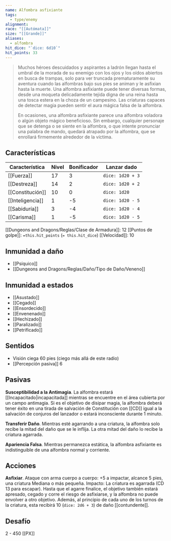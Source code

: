 ```yaml
---
name: Alfombra asfixiante
tags:
  - type/enemy
alignment: 
race: "[[Autómata]]"
size: "[[Grande]]"
aliases:
  - alfombra
hit_dice: "`dice: 6d10`"
hit_points: 33
---
```

> Muchos héroes descuidados y aspirantes a ladrón llegan hasta el umbral de la morada de su enemigo con los ojos y los oídos abiertos en busca de trampas, solo para ver truncada prematuramente su aventura cuando las alfombras bajo sus pies se animan y le asfixian hasta la muerte. Una alfombra asfixiante puede tener diversas formas, desde una moqueta  delicadamente tejida digna de una reina hasta una tosca estera en la choza de un campesino. Las criaturas capaces de detectar magia pueden sentir el aura mágica falsa de la alfombra.
> 
> En ocasiones, una alfombra asfixiante parece una alfombra voladora o algún objeto mágico beneficioso. Sin embargo, cualquier personaje que se detenga o se siente en la alfombra, o que intente pronunciar una palabra de mando, quedará atrapado por la alfombra, que se enrollará firmemente alrededor de la víctima.
## Características
| Característica   | Nivel | Bonificador | Lanzar dado      |
| ---------------- | ----- | ----------- | ---------------- |
| [[Fuerza]]       | 17    | 3           | `dice: 1d20 + 3` |
| [[Destreza]]     | 14    | 2           | `dice: 1d20 + 2` |
| [[Constitución]] | 10    | 0           | `dice: 1d20`     |
| [[Inteligencia]] | 1     | -5          | `dice: 1d20 - 5` |
| [[Sabiduría]]    | 3     | -4          | `dice: 1d20 - 4` |
| [[Carisma]]      | 1     | -5          | `dice: 1d20 - 5` |

[[Dungeons and Dragons/Reglas/Clase de Armadura]]: 12
[[Puntos de golpe]]: `=this.hit_points` (`= this.hit_dice`)
[[Velocidad]]: 10
## Inmunidad a daño
- [[Psíquico]]
- [[Dungeons and Dragons/Reglas/Daño/Tipo de Daño/Veneno]]
## Inmunidad a estados
- [[Asustado]]
- [[Cegado]]
- [[Ensordecido]]
- [[Envenenado]]
- [[Hechizado]]
- [[Paralizado]]
- [[Petrificado]]
## Sentidos
- Visión ciega 60 pies (ciego más allá de este radio)
- [[Percepción pasiva]] 6

## Pasivas

**Susceptibilidad a la Antimagia**. La alfombra estará [[Incapacitado|incapacitada]] mientras se encuentre en el área cubierta por un campo antimagia. Si es el objetivo de disipar magia, la alfombra deberá tener éxito en una tirada de salvación de Constitución con [[CD]] igual a la salvación de conjuros del lanzador o estará inconsciente durante 1 minuto. 

**Transferir Daño**. Mientras esté agarrando a una criatura, la alfombra solo recibe la mitad del daño que se le inflija. La otra mitad del daño lo recibe la criatura agarrada. 

**Apariencia Falsa**. Mientras permanezca estática, la alfombra asfixiante es indistinguible de una alfombra normal y corriente.
## Acciones
**Asfixiar**. Ataque con arma cuerpo a cuerpo: +5 a impactar, alcance 5 pies, una criatura Mediana o más pequeña. Impacto: La criatura es agarrada (CD 13 para escapar). Hasta que el agarre finalice, el objetivo también estará apresado, cegado y corre el riesgo de asfixiarse, y la alfombra no puede envolver a otro objetivo. Además, al principio de cada uno de los turnos de la criatura, esta recibirá 10 (`dice: 2d6 + 3`) de daño [[contundente]]. 
## Desafío
2 - 450 [[PX]]